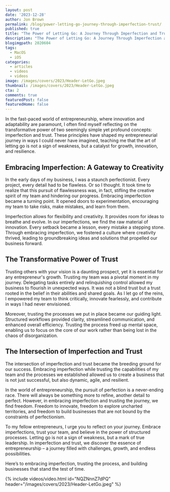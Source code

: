 ```yaml
---
layout: post
date: '2023-12-28'
author: Jon Brown
permalink: /blog/power-letting-go-journey-through-imperfection-trust/
published: true
title: "The Power of Letting Go: A Journey Through Imperfection and Trust in Entrepreneurship"
description: "The Power of Letting Go: A Journey Through Imperfection and Trust in Entrepreneurship"
blogimgpath: 2020604
tags:
  - MacOS
  - iOS
categories:
  - articles
  - videos
  - videos
image: /images/covers/2023/Header-LetGo.jpeg
thumbnail: /images/covers/2023/Header-LetGo.jpeg
cta: 2
comments: true
featuredPost: false
featuredHome: false
---
```

In the fast-paced world of entrepreneurship, where innovation and adaptability are paramount, I often find myself reflecting on the transformative power of two seemingly simple yet profound concepts: imperfection and trust. These principles have shaped my entrepreneurial journey in ways I could never have imagined, teaching me that the art of letting go is not a sign of weakness, but a catalyst for growth, innovation, and resilience.

## Embracing Imperfection: A Gateway to Creativity
In the early days of my business, I was a staunch perfectionist. Every project, every detail had to be flawless. Or so I thought. It took time to realize that this pursuit of flawlessness was, in fact, stifling the creative spirit of my team and hindering our progress. Embracing imperfection became a turning point. It opened doors to experimentation, encouraging my team to take risks, make mistakes, and learn from them.

Imperfection allows for flexibility and creativity. It provides room for ideas to breathe and evolve. In our imperfections, we find the raw material of innovation. Every setback became a lesson, every mistake a stepping stone. Through embracing imperfection, we fostered a culture where creativity thrived, leading to groundbreaking ideas and solutions that propelled our business forward.

## The Transformative Power of Trust
Trusting others with your vision is a daunting prospect, yet it is essential for any entrepreneur's growth. Trusting my team was a pivotal moment in my journey. Delegating tasks entirely and relinquishing control allowed my business to flourish in unexpected ways. It was not a blind trust but a trust rooted in the belief in their abilities and shared goals. As I let go of the reins, I empowered my team to think critically, innovate fearlessly, and contribute in ways I had never envisioned.

Moreover, trusting the processes we put in place became our guiding light. Structured workflows provided clarity, streamlined communication, and enhanced overall efficiency. Trusting the process freed up mental space, enabling us to focus on the core of our work rather than being lost in the chaos of disorganization.

## The Intersection of Imperfection and Trust
The intersection of imperfection and trust became the breeding ground for our success. Embracing imperfection while trusting the capabilities of my team and the processes we established allowed us to create a business that is not just successful, but also dynamic, agile, and resilient.

In the world of entrepreneurship, the pursuit of perfection is a never-ending race. There will always be something more to refine, another detail to perfect. However, in embracing imperfection and trusting the journey, we find freedom. Freedom to innovate, freedom to explore uncharted territories, and freedom to build businesses that are not bound by the constraints of perfectionism.

To my fellow entrepreneurs, I urge you to reflect on your journey. Embrace imperfections, trust your team, and believe in the power of structured processes. Letting go is not a sign of weakness, but a mark of true leadership. In imperfection and trust, we discover the essence of entrepreneurship – a journey filled with challenges, growth, and endless possibilities.

Here’s to embracing imperfection, trusting the process, and building businesses that stand the test of time.

{% include videos/video.html id="NQZNnnZ7dPQ" header="/images/covers/2023/Header-LetGo.jpeg" %}
